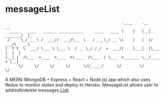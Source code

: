 # messageList
```
                                                    .____    .__          __   
  _____   ____   ______ ___________     ____   ____ |    |   |__| _______/  |_ 
 /     \_/ __ \ /  ___//  ___/\__  \   / ___\_/ __ \|    |   |  |/  ___/\   __\
|  Y Y  \  ___/ \___ \ \___ \  / __ \_/ /_/  >  ___/|    |___|  |\___ \  |  |  
|__|_|  /\___  >____  >____  >(____  /\___  / \___  >_______ \__/____  > |__|  
      \/     \/     \/     \/      \//_____/      \/        \/       \/        
```

A MERN (MongoDB + Express + React + Node.js) app which also uses Redux to monitor states and deploy to Heroku. MessageList allows user to add/edit/delete messages.[Link](https://quiet-mountain-30375.herokuapp.com)
